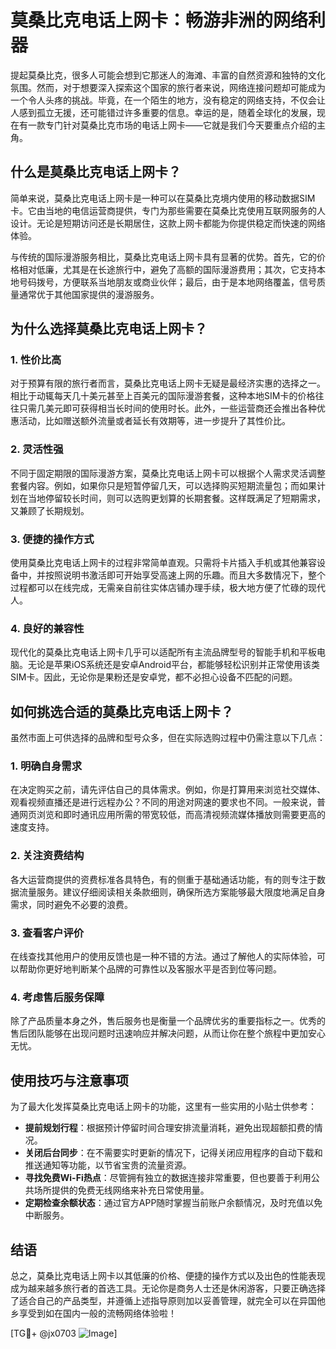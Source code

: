 # 莫桑比克电话上网卡：畅游非洲的网络利器

提起莫桑比克，很多人可能会想到它那迷人的海滩、丰富的自然资源和独特的文化氛围。然而，对于想要深入探索这个国家的旅行者来说，网络连接问题却可能成为一个令人头疼的挑战。毕竟，在一个陌生的地方，没有稳定的网络支持，不仅会让人感到孤立无援，还可能错过许多重要的信息。幸运的是，随着全球化的发展，现在有一款专门针对莫桑比克市场的电话上网卡——它就是我们今天要重点介绍的主角。

## 什么是莫桑比克电话上网卡？

简单来说，莫桑比克电话上网卡是一种可以在莫桑比克境内使用的移动数据SIM卡。它由当地的电信运营商提供，专门为那些需要在莫桑比克使用互联网服务的人设计。无论是短期访问还是长期居住，这款上网卡都能为你提供稳定而快速的网络体验。

与传统的国际漫游服务相比，莫桑比克电话上网卡具有显著的优势。首先，它的价格相对低廉，尤其是在长途旅行中，避免了高额的国际漫游费用；其次，它支持本地号码拨号，方便联系当地朋友或商业伙伴；最后，由于是本地网络覆盖，信号质量通常优于其他国家提供的漫游服务。

## 为什么选择莫桑比克电话上网卡？

### 1. **性价比高**
   对于预算有限的旅行者而言，莫桑比克电话上网卡无疑是最经济实惠的选择之一。相比于动辄每天几十美元甚至上百美元的国际漫游套餐，这种本地SIM卡的价格往往只需几美元即可获得相当长时间的使用时长。此外，一些运营商还会推出各种优惠活动，比如赠送额外流量或者延长有效期等，进一步提升了其性价比。

### 2. **灵活性强**
   不同于固定期限的国际漫游方案，莫桑比克电话上网卡可以根据个人需求灵活调整套餐内容。例如，如果你只是短暂停留几天，可以选择购买短期流量包；而如果计划在当地停留较长时间，则可以选购更划算的长期套餐。这样既满足了短期需求，又兼顾了长期规划。

### 3. **便捷的操作方式**
   使用莫桑比克电话上网卡的过程非常简单直观。只需将卡片插入手机或其他兼容设备中，并按照说明书激活即可开始享受高速上网的乐趣。而且大多数情况下，整个过程都可以在线完成，无需亲自前往实体店铺办理手续，极大地方便了忙碌的现代人。

### 4. **良好的兼容性**
   现代化的莫桑比克电话上网卡几乎可以适配所有主流品牌型号的智能手机和平板电脑。无论是苹果iOS系统还是安卓Android平台，都能够轻松识别并正常使用该类SIM卡。因此，无论你是果粉还是安卓党，都不必担心设备不匹配的问题。

## 如何挑选合适的莫桑比克电话上网卡？

虽然市面上可供选择的品牌和型号众多，但在实际选购过程中仍需注意以下几点：

### 1. **明确自身需求**
   在决定购买之前，请先评估自己的具体需求。例如，你是打算用来浏览社交媒体、观看视频直播还是进行远程办公？不同的用途对网速的要求也不同。一般来说，普通网页浏览和即时通讯应用所需的带宽较低，而高清视频流媒体播放则需要更高的速度支持。

### 2. **关注资费结构**
   各大运营商提供的资费标准各具特色，有的侧重于基础通话功能，有的则专注于数据流量服务。建议仔细阅读相关条款细则，确保所选方案能够最大限度地满足自身需求，同时避免不必要的浪费。

### 3. **查看客户评价**
   在线查找其他用户的使用反馈也是一种不错的方法。通过了解他人的实际体验，可以帮助你更好地判断某个品牌的可靠性以及客服水平是否到位等问题。

### 4. **考虑售后服务保障**
   除了产品质量本身之外，售后服务也是衡量一个品牌优劣的重要指标之一。优秀的售后团队能够在出现问题时迅速响应并解决问题，从而让你在整个旅程中更加安心无忧。

## 使用技巧与注意事项

为了最大化发挥莫桑比克电话上网卡的功能，这里有一些实用的小贴士供参考：

- **提前规划行程**：根据预计停留时间合理安排流量消耗，避免出现超额扣费的情况。
- **关闭后台同步**：在不需要实时更新的情况下，记得关闭应用程序的自动下载和推送通知等功能，以节省宝贵的流量资源。
- **寻找免费Wi-Fi热点**：尽管拥有独立的数据连接非常重要，但也要善于利用公共场所提供的免费无线网络来补充日常使用量。
- **定期检查余额状态**：通过官方APP随时掌握当前账户余额情况，及时充值以免中断服务。

## 结语

总之，莫桑比克电话上网卡以其低廉的价格、便捷的操作方式以及出色的性能表现成为越来越多旅行者的首选工具。无论你是商务人士还是休闲游客，只要正确选择了适合自己的产品类型，并遵循上述指导原则加以妥善管理，就完全可以在异国他乡享受到如在国内一般的流畅网络体验啦！

[TG💪+ @jx0703 ![Image](https://github.com/user-attachments/assets/dbca1d08-cadb-493c-b0ec-ad6f7a83f270)]